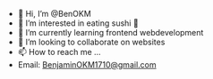 - 👋 Hi, I’m @BenOKM
- 👀 I’m interested in eating sushi 🍣
- 🌱 I’m currently learning frontend webdevelopment
- 💞️ I’m looking to collaborate on websites
- 📫 How to reach me ...
- Email: BenjaminOKM1710@gmail.com
